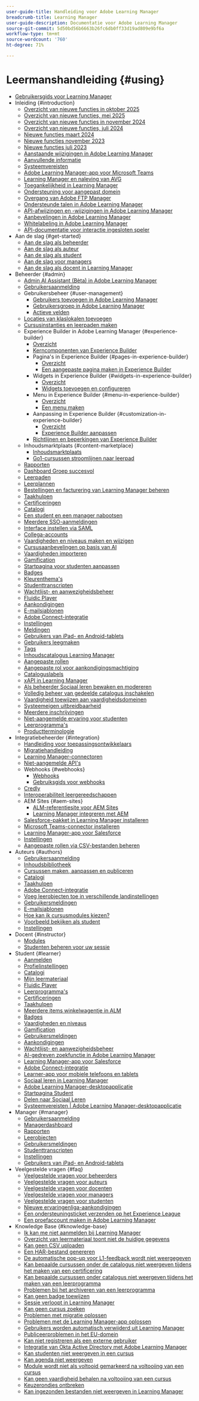 ```yaml
---
user-guide-title: Handleiding voor Adobe Learning Manager
breadcrumb-title: Learning Manager
user-guide-description: Documentatie voor Adobe Learning Manager
source-git-commit: 5d50bd56b6663b26fc6db0ff33d19ad809e9bf6a
workflow-type: tm+mt
source-wordcount: '760'
ht-degree: 71%

---
```



# Leermanshandleiding {#using}

* [Gebruikersgids voor Learning Manager](user-guide.md)
* Inleiding {#introduction}
   * [Overzicht van nieuwe functies in oktober 2025](/help/migrated/whats-new.md)
   * [Overzicht van nieuwe functies, mei 2025](/help/migrated/whats-new-may-2025.md)
   * [Overzicht van nieuwe functies in november 2024](/help/migrated/whats-new-nov-24.md)
   * [Overzicht van nieuwe functies, juli 2024](whats-new-july-2024.md)
   * [Nieuwe functies maart 2024](whats-new-march-2024.md)
   * [Nieuwe functies november 2023](whats-new-november-2023.md)
   * [Nieuwe functies juli 2023](whats-new-2023-july.md)
   * [Aanstaande wijzigingen in Adobe Learning Manager](/help/migrated/upcoming-changes-in-adobe-learning-manager.md)
   * [Aanvullende informatie](release-note/release-notes.md)
   * [Systeemvereisten](system-requirements.md)
   * [Adobe Learning Manager-app voor Microsoft Teams](adobe-learning-manager-app-microsoft-teams.md)
   * [Learning Manager en naleving van AVG](kb/prime-gdpr.md)
   * [Toegankelijkheid in Learning Manager](accessibility-learning-manager.md)
   * [Ondersteuning voor aangepast domein](custom-domain.md)
   * [Overgang van Adobe FTP Manager](transition-from-ftp-manager.md)
   * [Ondersteunde talen in Adobe Learning Manager](/help/migrated/languages-supported.md)
   * [API-afwijzingen en -wijzigingen in Adobe Learning Manager](api-deprecations-list.md)
   * [Aanbevelingen in Adobe Learning Manager](recommendations-adobe-learning-manager.md)
   * [Whitelabeling in Adobe Learning Manager](white-label.md)
   * [API-documentatie voor interactie ingesloten speler](/help/migrated/embedded-player-interaction.md)
* Aan de slag {#get-started}
   * [Aan de slag als beheerder](administrators/feature-summary/getting-started-admin.md)
   * [Aan de slag als auteur](authors/feature-summary/getting-started-author.md)
   * [Aan de slag als student](learners/feature-summary/getting-started-learner.md)
   * [Aan de slag voor managers](managers/feature-summary/getting-started-manager.md)
   * [Aan de slag als docent in Learning Manager](instructors/feature-summary/getting-started.md)
* Beheerder {#admin}
   * [Admin AI Assistant (Bèta) in Adobe Learning Manager](/help/migrated/administrators/feature-summary/alm-ai-assistant.md)
   * [Gebruikersaanmelding](administrators/feature-summary/user-login.md)
   * Gebruikersbeheer {#user-management}
      * [Gebruikers toevoegen in Adobe Learning Manager](administrators/feature-summary/add-users-user-groups.md)
      * [Gebruikersgroep in Adobe Learning Manager](/help/migrated/administrators/feature-summary/user-group.md)
      * [Actieve velden](/help/migrated/administrators/feature-summary/active-fields.md)
   * [Locaties van klaslokalen toevoegen](administrators/feature-summary/classroom.md)
   * [Cursusinstanties en leerpaden maken](administrators/feature-summary/courses.md)
   * Experience Builder in Adobe Learning Manager {#experience-builder}
      * [Overzicht](/help/migrated/administrators/feature-summary/experience-builder/overview.md)
      * [Kerncomponenten van Experience Builder](/help/migrated/administrators/feature-summary/experience-builder/components-in-experience-builder.md)
      * Pagina&#39;s in Experience Builder {#pages-in-experience-builder}
         * [Overzicht](/help/migrated/administrators/feature-summary/experience-builder/pages-overview.md)
         * [Een aangepaste pagina maken in Experience Builder](/help/migrated/administrators/feature-summary/experience-builder/create-a-page.md)
      * Widgets in Experience Builder {#widgets-in-experience-builder}
         * [Overzicht](/help/migrated/administrators/feature-summary/experience-builder/widget-overview.md)
         * [Widgets toevoegen en configureren](/help/migrated/administrators/feature-summary/experience-builder/add-a-widget.md)
      * Menu in Experience Builder {#menu-in-experience-builder}
         * [Overzicht](/help/migrated/administrators/feature-summary/experience-builder/menu-overview.md)
         * [Een menu maken](/help/migrated/administrators/feature-summary/experience-builder/create-a-menu.md)
      * Aanpassing in Experience Builder {#customization-in-experience-builder}
         * [Overzicht](/help/migrated/administrators/feature-summary/experience-builder/customization-overview.md)
         * [Experience Builder aanpassen](/help/migrated/administrators/feature-summary/experience-builder/customization-experience-builder.md)
      * [Richtlijnen en beperkingen van Experience Builder](/help/migrated/administrators/feature-summary/experience-builder/experience-builder-guidelines.md)
   * Inhoudsmarktplaats {#content-marketplace}
      * [Inhoudsmarktplaats](administrators/feature-summary/content-marketplace.md)
      * [Go1-cursussen stroomlijnen naar leerpad](administrators/feature-summary/content-marketplace/curate-go1-playlist.md)
   * [Rapporten](administrators/feature-summary/reports.md)
   * [Dashboard Groep succesvol](/help/migrated/administrators/feature-summary/group-success-dashboard.md)
   * [Leerpaden](administrators/feature-summary/learning-paths.md)
   * [Leerplannen](administrators/feature-summary/learning-plans.md)
   * [Bestellingen en facturering van Learning Manager beheren](administrators/feature-summary/billing-management.md)
   * [Taakhulpen](administrators/feature-summary/job-aids.md)
   * [Certificeringen](administrators/feature-summary/certifications.md)
   * [Catalogi](administrators/feature-summary/catalogs.md)
   * [Een student en een manager nabootsen](administrators/feature-summary/impersonation-learner-manager.md)
   * [Meerdere SSO-aanmeldingen](administrators/feature-summary/multiple-sso-logins.md)
   * [Interface instellen via SAML](/help/migrated/administrators/feature-summary/set-up-interface-language-through-saml.md)
   * [Collega-accounts](administrators/feature-summary/peer-account.md)
   * [Vaardigheden en niveaus maken en wijzigen](administrators/feature-summary/skills-levels.md)
   * [Cursusaanbevelingen op basis van AI](ai-based-recommendations.md)
   * [Vaardigheden importeren](administrators/feature-summary/import-skills-external-sources.md)
   * [Gamification](administrators/feature-summary/gamification.md)
   * [Startpagina voor studenten aanpassen](administrators/feature-summary/customize-learner-homepage.md)
   * [Badges](administrators/feature-summary/badges.md)
   * [Kleurenthema&#39;s](administrators/feature-summary/themes.md)
   * [Studenttranscripten](administrators/feature-summary/learner-transcripts.md)
   * [Wachtlijst- en aanwezigheidsbeheer](administrators/feature-summary/waitlist-attendance-management.md)
   * [Fluidic Player](administrators/feature-summary/fluidic-player.md)
   * [Aankondigingen](administrators/feature-summary/announcements.md)
   * [E-mailsjablonen](administrators/feature-summary/email-templates.md)
   * [Adobe Connect-integratie](administrators/feature-summary/adobeconnect-integration.md)
   * [Instellingen](administrators/feature-summary/settings.md)
   * [Meldingen](administrators/feature-summary/user-notifications.md)
   * [Gebruikers van iPad- en Android-tablets](administrators/feature-summary/ipad-android-tablet-users.md)
   * [Gebruikers leegmaken](administrators/feature-summary/purge-users.md)
   * [Tags](administrators/feature-summary/tags.md)
   * [Inhoudscatalogus Learning Manager](administrators/feature-summary/content-catalogs.md)
   * [Aangepaste rollen](administrators/feature-summary/custom-role.md)
   * [Aangepaste rol voor aankondigingsmachtiging](/help/migrated/administrators/feature-summary/create-custom-role-for-announcement.md)
   * [Cataloguslabels](administrators/feature-summary/catalog-labels.md)
   * [xAPI in Learning Manager](authors/feature-summary/xapi.md)
   * [Als beheerder Sociaal leren bewaken en modereren](administrators/feature-summary/social-learning-configurations-as-an-admin.md)
   * [Volledig beheer van gedeelde catalogus inschakelen](administrators/feature-summary/shared-catalog-full-control.md)
   * [Vaardigheid toewijzen aan vaardigheidsdomeinen](administrators/feature-summary/curation-skills.md)
   * [Systeemeigen uitbreidbaarheid](administrators/feature-summary/native-extensibility.md)
   * [Meerdere inschrijvingen](administrators/feature-summary/multiple-enrollment.md)
   * [Niet-aangemelde ervaring voor studenten](administrators/feature-summary/non-logged-in-experience-learners.md)
   * [Leerprogramma&#39;s](administrators/feature-summary/learning-programs.md)
   * [Productterminologie](administrators/feature-summary/product-terminology.md)
* Integratiebeheerder {#integration}
   * [Handleiding voor toepassingsontwikkelaars](integration-admin/feature-summary/developer-manual.md)
   * [Migratiehandleiding](integration-admin/feature-summary/migration-manual.md)
   * [Learning Manager-connectoren](integration-admin/feature-summary/connectors.md)
   * [Niet-aangemelde API&#39;s](integration-admin/feature-summary/non-logged-in-apis.md)
   * Webhooks {#webhooks}
      * [Webhooks](/help/migrated/integration-admin/feature-summary/webhooks.md)
      * [Gebruiksgids voor webhooks](/help/migrated/integration-admin/feature-summary/webhooks-usage-guide.md)
   * [Credly](integration-admin/feature-summary/credly-integration.md)
   * [Interoperabiliteit leergereedschappen](/help/migrated/integration-admin/feature-summary/learning-tools-interoperability.md)
   * AEM Sites {#aem-sites}
      * [ALM-referentiesite voor AEM Sites](/help/migrated/adobe-learning-manager-integration-aem.md)
      * [Learning Manager integreren met AEM](integrate-aem-learning-manager.md)
   * [Salesforce-pakket in Learning Manager installeren](integration-admin/feature-summary/install-salesforce-package.md)
   * [Microsoft Teams-connector installeren](integration-admin/feature-summary/install-microsoft-teams-connector.md)
   * [Learning Manager-app voor Salesforce](integration-admin/feature-summary/sfdc-app.md)
   * [Instellingen](integration-admin/feature-summary/settings.md)
   * [Aangepaste rollen via CSV-bestanden beheren](integration-admin/feature-summary/configure-role-csv-files.md)
* Auteurs {#authors}
   * [Gebruikersaanmelding](authors/feature-summary/user-login.md)
   * [Inhoudsbibliotheek](authors/feature-summary/content-library.md)
   * [Cursussen maken, aanpassen en publiceren](authors/feature-summary/courses.md)
   * [Catalogi](authors/feature-summary/catalogs.md)
   * [Taakhulpen](authors/feature-summary/job-aids.md)
   * [Adobe Connect-integratie](authors/feature-summary/adobeconnect-integration.md)
   * [Voeg leerobjecten toe in verschillende landinstellingen](authors/feature-summary/add-new-language-learning-objects.md)
   * [Gebruikersmeldingen](authors/feature-summary/user-notifications.md)
   * [E-mailsjablonen](authors/feature-summary/email-templates-author.md)
   * [Hoe kan ik cursusmodules kiezen?](authors/how-to-choose-modules.md)
   * [Voorbeeld bekijken als student](authors/feature-summary/fluidic-player.md)
   * [Instellingen](authors/feature-summary/settings.md)
* Docent {#instructor}
   * [Modules](instructors/feature-summary/modules.md)
   * [Studenten beheren voor uw sessie](instructors/feature-summary/learners.md)
* Student {#learner}
   * [Aanmelden](learners/feature-summary/user-login.md)
   * [Profielinstellingen](learners/feature-summary/settings.md)
   * [Catalogi](learners/feature-summary/catalogs.md)
   * [Mijn leermateriaal](learners/feature-summary/courses.md)
   * [Fluidic Player](learners/feature-summary/fluidic-player.md)
   * [Leerprogramma&#39;s](learners/feature-summary/learning-programs.md)
   * [Certificeringen](learners/feature-summary/certifications.md)
   * [Taakhulpen](learners/feature-summary/job-aids.md)
   * [Meerdere items winkelwagentje in ALM](learners/feature-summary/multi-item-cart.md)
   * [Badges](learners/feature-summary/badges.md)
   * [Vaardigheden en niveaus](learners/feature-summary/skills-levels.md)
   * [Gamification](learners/feature-summary/gamification.md)
   * [Gebruikersmeldingen](learners/feature-summary/user-notifications.md)
   * [Aankondigingen](learners/feature-summary/announcements.md)
   * [Wachtlijst- en aanwezigheidsbeheer](learners/feature-summary/waitlist-attendance-management.md)
   * [AI-gedreven zoekfunctie in Adobe Learning Manager](/help/migrated/learners/feature-summary/advanced-search.md)
   * [Learning Manager-app voor Salesforce](learners/feature-summary/sfdc-app.md)
   * [Adobe Connect-integratie](learners/feature-summary/adobeconnect-integration.md)
   * [Learner-app voor mobiele telefoons en tablets](learners/feature-summary/ipad-android-tablet-users.md)
   * [Sociaal leren in Learning Manager](learners/feature-summary/social-learning-web-user.md)
   * [Adobe Learning Manager-desktopapplicatie](learners/adobe-learning-manager-app-for-desktop.md)
   * [Startpagina Student](learners/feature-summary/learner-home-page.md)
   * [Delen naar Sociaal Leren](learners/feature-summary/share-to-social.md)
   * [Systeemvereisten | Adobe Learning Manager-desktopapplicatie](learners/adobe-learning-manager-app-for-desktop/adobe-learning-manager-desktop-app-system-requirements.md)
* Manager {#manager}
   * [Gebruikersaanmelding](managers/feature-summary/user-login.md)
   * [Managerdashboard](managers/feature-summary/manager-dashboard.md)
   * [Rapporten](managers/feature-summary/reports.md)
   * [Leerobjecten](managers/feature-summary/learning-objects.md)
   * [Gebruikersmeldingen](managers/feature-summary/user-notifications.md)
   * [Studenttranscripten](managers/feature-summary/learner-transcripts.md)
   * [Instellingen](managers/feature-summary/settings.md)
   * [Gebruikers van iPad- en Android-tablets](managers/feature-summary/ipad-android-tablet-users.md)
* Veelgestelde vragen {#faq}
   * [Veelgestelde vragen voor beheerders](administrators/frequently-asked-questions-for-administrators.md)
   * [Veelgestelde vragen voor auteurs](authors/frequently-asked-questions-for-authors.md)
   * [Veelgestelde vragen voor docenten](instructors/frequently-asked-questions-for-instructors.md)
   * [Veelgestelde vragen voor managers](managers/frequently-asked-questions-for-managers.md)
   * [Veelgestelde vragen voor studenten](learners/frequently-asked-questions-for-learners.md)
   * [Nieuwe ervaringenliga-aankondigingen](/help/migrated/new-experience-league-announcement.md)
   * [Een ondersteuningsticket verzenden op het Experience League](/help/migrated/how-to-submit-support-ticket.md)
   * [Een proefaccount maken in Adobe Learning Manager](/help/migrated/create-trial-account.md)
* Knowledge Base {#knowledge-base}
   * [Ik kan me niet aanmelden bij Learning Manager](kb/unable-log-in-learning-manager.md)
   * [Overzicht van leermateriaal toont niet de huidige gegevens](kb/learning-summary-not-display-data.md)
   * [Kan geen CSV uploaden](kb/unable-to-upload-csv.md)
   * [Een HAR-bestand genereren](kb/generate-har-file.md)
   * [De automatische pop-up voor L1-feedback wordt niet weergegeven](kb/l1-feedback-auto-popup-does-not-appear.md)
   * [Kan bepaalde cursussen onder de catalogus niet weergeven tijdens het maken van een certificering](kb/unable-to-view-certain-courses.md)
   * [Kan bepaalde cursussen onder catalogus niet weergeven tijdens het maken van een leerprogramma](kb/unable-view-course-catalog.md)
   * [Problemen bij het archiveren van een leerprogramma](kb/issues-retiring-learning-program.md)
   * [Kan geen badge toewijzen](kb/badge-not-assigned.md)
   * [Sessie verloopt in Learning Manager](kb/login-issue.md)
   * [Kan geen cursus zoeken](kb/unable-to-search-course.md)
   * [Problemen met migratie oplossen](kb/troubleshooting-migration.md)
   * [Problemen met de Learning Manager-app oplossen](kb/troubleshooting-issues-with-adobe-learning-manager-desktop-app.md)
   * [Gebruikers worden automatisch verwijderd uit Learning Manager](kb/auto-delete.md)
   * [Publiceerproblemen in het EU-domein](kb/publish-issue-eu-domain.md)
   * [Kan niet registreren als een externe gebruiker](kb/register-issue-external-user.md)
   * [Integratie van Okta Active Directory met Adobe Learning Manager](kb/okta-active-directory-integration.md)
   * [Kan studenten niet weergeven in een cursus](kb/unable-view-learners-course.md)
   * [Kan agenda niet weergeven](kb/unable-view-calendar.md)
   * [Module wordt niet als voltooid gemarkeerd na voltooiing van een cursus](kb/module-not-marked-complete.md)
   * [Kan geen vaardigheid behalen na voltooiing van een cursus](kb/skill-not-achieved.md)
   * [Keuzerondjes ontbreken](kb/selection-button-invisible.md)
   * [Kan ingezonden bestanden niet weergeven in Learning Manager](kb/unable-to-view-submitted-file.md)
